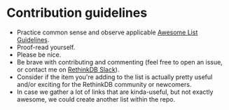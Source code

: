 # Contribution guidelines

* Practice common sense and observe applicable [Awesome List Guidelines](https://github.com/sindresorhus/awesome/blob/master/contributing.md).
* Proof-read yourself.
* Please be nice.
* Be brave with contributing and commenting (feel free to open an issue, or contact me on [RethinkDB Slack](https://rethinkdb.slack.com/messages/general/team/analytik/)).
* Consider if the item you're adding to the list is actually pretty useful and/or exciting for the RethinkDB community or newcomers.
* In case we gather a lot of links that are kinda-useful, but not exactly awesome, we could create another list within the repo.

